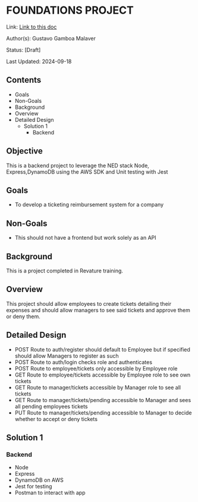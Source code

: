 # FOUNDATIONS PROJECT
Link: [Link to this doc](#)

Author(s): Gustavo Gamboa Malaver

Status: [Draft]

Last Updated: 2024-09-18

## Contents
- Goals
- Non-Goals
- Background
- Overview
- Detailed Design
  - Solution 1
    - Backend

## Objective
This is a backend project to leverage the NED stack
Node, Express,DynamoDB using the AWS SDK and
Unit testing with Jest

## Goals
- To develop a ticketing reimbursement system for a company 
## Non-Goals
- This should not have a frontend but work solely as an API

## Background
This is a project completed in Revature training.

## Overview
This project should allow employees to create tickets detailing their expenses
and should allow managers to see said tickets and approve them or deny them.

## Detailed Design
- POST Route to auth/register should default to Employee but if specified should allow Managers to register as such
- POST Route to auth/login checks role and authenticates
- POST Route to employee/tickets only accessible by Employee role
- GET Route to employee/tickets accessible by Employee role to see own tickets
- GET Route to manager/tickets accessible by Manager role to see all tickets
- GET Route to manager/tickets/pending accessible to Manager and sees all pending employees tickets
- PUT Route to manager/tickets/pending accessible to Manager to decide whether to accept or deny tickets

## Solution 1
### Backend
- Node
- Express
- DynamoDB on AWS
- Jest for testing
- Postman to interact with app













